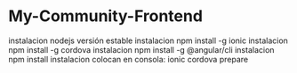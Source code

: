 # My-Community-Frontend


instalacion nodejs versión estable 
instalacion npm install -g ionic
instalacion npm install -g cordova
instalacion npm install -g @angular/cli
instalacion npm install
instalacion colocan en consola:  ionic cordova prepare

